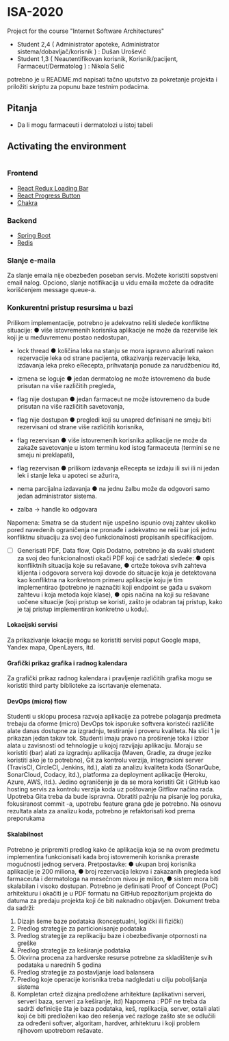 # ISA-2020

Project for the course "Internet Software Architectures"

- Student 2,4 ( Administrator apoteke, Administrator sistema/dobavljač/korisnik ) : Dušan Urošević
- Student 1,3 ( Neautentifikovan korisnik, Korisnik/pacijent, Farmaceut/Dermatolog ) : Nikola Selić

potrebno je u README.md napisati tačno uputstvo za pokretanje
projekta i priložiti skriptu za popunu baze testnim podacima.

## Pitanja

- Da li mogu farmaceuti i dermatolozi u istoj tabeli

## Activating the environment

```bash
```

### Frontend

- [React Redux Loading Bar](https://github.com/mironov/react-redux-loading-bar)
- [React Progress Button](https://github.com/mathieudutour/react-progress-button)
- [Chakra](https://chakra-ui.com/docs/getting-started)

### Backend

- [Spring Boot](https://spring.io/projects/spring-boot)
- [Redis](https://redis.io/)

### Slanje e-maila

Za slanje emaila nije obezbeđen poseban servis. Možete koristiti sopstveni email
nalog. Opciono, slanje notifikacija u vidu emaila možete da odradite korišćenjem
message queue-a.

### Konkurentni pristup resursima u bazi

Prilikom implementacije, potrebno je adekvatno rešiti sledeće konfliktne situacije:
● više istovremenih korisnika aplikacije ne može da rezerviše lek koji je u
međuvremenu postao nedostupan,

- lock thread
● količina leka na stanju se mora ispravno ažurirati nakon rezervacije leka
od strane pacijenta, otkazivanja rezervacije leka, izdavanja leka preko
eRecepta, prihvatanja ponude za narudžbenicu itd,

- izmena se loguje
● jedan dermatolog ne može istovremeno da bude prisutan na više različitih
pregleda,

- flag nije dostupan
● jedan farmaceut ne može istovremeno da bude prisutan na više različitih
savetovanja,

- flag nije dostupan
● pregledi koji su unapred definisani ne smeju biti rezervisani od strane više
različitih korisnika,

- flag rezervisan
● više istovremenih korisnika aplikacije ne može da zakaže savetovanje u
istom terminu kod istog farmaceuta (termini se ne smeju ni preklapati),

- flag rezervisan
● prilikom izdavanja eRecepta se izdaju ili svi ili ni jedan lek i stanje leka u
apoteci se ažurira,

- nema parcijalna izdavanja
● na jednu žalbu može da odgovori samo jedan administrator sistema.

- zalba -> handle ko odgovara

Napomena: Smatra se da student nije uspešno ispunio ovaj zahtev ukoliko
pored navedenih ograničenja ne pronađe i adekvatno ne reši bar još jednu
konfliktnu situaciju za svoj deo funkcionalnosti propisanih specifikacijom.

- [ ] Generisati PDF, Data flow, Opis
Dodatno, potrebno je da svaki student za svoj deo funkcionalnosti okači PDF koji
će sadržati sledeće:
● opis konfliktnih situacija koje su rešavane,
● crteže tokova svih zahteva klijenta i odgovora servera koji dovode do
situacije koja je detektovana kao konfliktna na konkretnom primeru
aplikacije koju je tim implementirao (potrebno je naznačiti koji endpoint
se gađa u svakom zahtevu i koja metoda koje klase),
● opis načina na koji su rešavane uočene situacije (koji pristup se koristi,
zašto je odabran taj pristup, kako je taj pristup implementiran konkretno u
kodu).

#### Lokacijski servisi

Za prikazivanje lokacije mogu se koristiti servisi poput Google mapa, Yandex
mapa, OpenLayers, itd.

#### Grafički prikaz grafika i radnog kalendara

Za grafički prikaz radnog kalendara i pravljenje različitih grafika mogu se koristiti
third party biblioteke za iscrtavanje elemenata.

#### DevOps (micro) flow

Studenti u sklopu procesa razvoja aplikacije za potrebe polaganja predmeta
trebaju da oforme (micro) DevOps tok isporuke softvera koristeći različite alate
danas dostupne za izgradnju, testiranje i proveru kvaliteta. Na slici 1 je prikazan
jedan takav tok. Studenti imaju pravo na proširenje toka i izbor alata u zavisnosti
od tehnologije u kojoj razvijaju aplikaciju. Moraju se koristiti (bar) alati za
izgradnju aplikacija (Maven, Gradle, za druge jezike koristiti ako je to potrebno),
Git za kontrolu verzija, integracioni server (TravisCI, CircleCI, Jenkins, itd.), alati
za analizu kvaliteta koda (SonarQube, SonarCloud, Codacy, itd.), platforma za
deployment aplikacije (Heroku, Azure, AWS, itd.). Jedino ograničenje je da se
mora koristiti Git i GitHub kao hosting servis za kontrolu verzija koda uz
poštovanje Gitflow načina rada. Upotreba Gita treba da bude ispravna. Obratiti
pažnju na pisanje log poruka, fokusiranost commit -a, upotrebu feature grana gde
je potrebno. Na osnovu rezultata alata za analizu koda, potrebno je refaktorisati
kod prema preporukama

#### Skalabilnost

Potrebno je pripremiti predlog kako će aplikacija koja se na ovom predmetu
implementira funkcionisati kada broj istovremenih korisnika preraste mogućnosti
jednog servera.
Pretpostavke:
● ukupan broj korisnika aplikacije je 200 miliona,
● broj rezervacija lekova i zakazanih pregleda kod farmaceuta i dermatologa
na mesečnom nivou je milion,
● sistem mora biti skalabilan i visoko dostupan.
Potrebno je definisati Proof of Concept (PoC) arhitekturu i okačiti je u PDF
formatu na GitHub repozitorijum projekta do datuma za predaju projekta koji će
biti naknadno objavljen.
Dokument treba da sadrži:

1. Dizajn šeme baze podataka (konceptualni, logički ili fizički)
2. Predlog strategije za particionisanje podataka
3. Predlog strategije za replikaciju baze i obezbeđivanje otpornosti na greške
4. Predlog strategije za keširanje podataka
5. Okvirna procena za hardverske resurse potrebne za skladištenje svih
podataka u narednih 5 godina
6. Predlog strategije za postavljanje load balansera
7. Predlog koje operacije korisnika treba nadgledati u cilju poboljšanja
sistema
8. Kompletan crtež dizajna predložene arhitekture (aplikativni serveri, serveri
baza, serveri za keširanje, itd)
Napomena : PDF ne treba da sadrži definicije šta je baza podataka, keš,
replikacija, server, ostali alati koji će biti predloženi kao deo rešenja već razloge
zašto ste se odlučili za određeni softver, algoritam, hardver, arhitekturu i koji
problem njihovom upotrebom rešavate.
